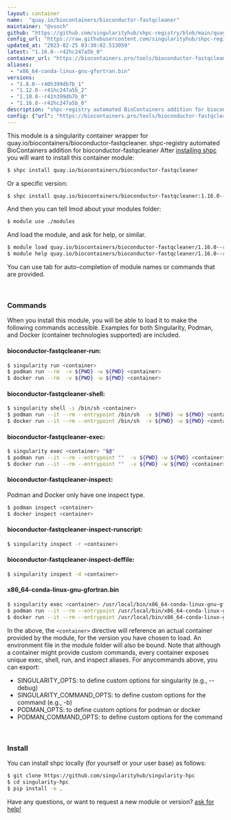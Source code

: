 ```yaml
---
layout: container
name:  "quay.io/biocontainers/bioconductor-fastqcleaner"
maintainer: "@vsoch"
github: "https://github.com/singularityhub/shpc-registry/blob/main/quay.io/biocontainers/bioconductor-fastqcleaner/container.yaml"
config_url: "https://raw.githubusercontent.com/singularityhub/shpc-registry/main/quay.io/biocontainers/bioconductor-fastqcleaner/container.yaml"
updated_at: "2023-02-25 03:30:02.513059"
latest: "1.16.0--r42hc247a5b_0"
container_url: "https://biocontainers.pro/tools/bioconductor-fastqcleaner"
aliases:
 - "x86_64-conda-linux-gnu-gfortran.bin"
versions:
 - "1.8.0--r40h399db7b_1"
 - "1.12.0--r41hc247a5b_2"
 - "1.10.0--r41h399db7b_0"
 - "1.16.0--r42hc247a5b_0"
description: "shpc-registry automated BioContainers addition for bioconductor-fastqcleaner"
config: {"url": "https://biocontainers.pro/tools/bioconductor-fastqcleaner", "maintainer": "@vsoch", "description": "shpc-registry automated BioContainers addition for bioconductor-fastqcleaner", "latest": {"1.16.0--r42hc247a5b_0": "sha256:d28f2a26705c5b8466377a7c1f4f3712312988151b18dcc8654f79a5765c4e01"}, "tags": {"1.8.0--r40h399db7b_1": "sha256:2996ffdae5f9c2c339e9c35694a00cbabb9e656f1967c706b922772b740ade4e", "1.12.0--r41hc247a5b_2": "sha256:6f33e10e87101f517e70355bc7d9c27aa8821a520e5a23dda35f4a254dcf6237", "1.10.0--r41h399db7b_0": "sha256:4629f8934985022417b969623a46e0e33bc6ffef6738ed66a349ff82a1287bc1", "1.16.0--r42hc247a5b_0": "sha256:d28f2a26705c5b8466377a7c1f4f3712312988151b18dcc8654f79a5765c4e01"}, "docker": "quay.io/biocontainers/bioconductor-fastqcleaner", "aliases": {"x86_64-conda-linux-gnu-gfortran.bin": "/usr/local/bin/x86_64-conda-linux-gnu-gfortran.bin"}}
---
```


This module is a singularity container wrapper for quay.io/biocontainers/bioconductor-fastqcleaner.
shpc-registry automated BioContainers addition for bioconductor-fastqcleaner
After [installing shpc](#install) you will want to install this container module:


```bash
$ shpc install quay.io/biocontainers/bioconductor-fastqcleaner
```

Or a specific version:

```bash
$ shpc install quay.io/biocontainers/bioconductor-fastqcleaner:1.16.0--r42hc247a5b_0
```

And then you can tell lmod about your modules folder:

```bash
$ module use ./modules
```

And load the module, and ask for help, or similar.

```bash
$ module load quay.io/biocontainers/bioconductor-fastqcleaner/1.16.0--r42hc247a5b_0
$ module help quay.io/biocontainers/bioconductor-fastqcleaner/1.16.0--r42hc247a5b_0
```

You can use tab for auto-completion of module names or commands that are provided.

<br>

### Commands

When you install this module, you will be able to load it to make the following commands accessible.
Examples for both Singularity, Podman, and Docker (container technologies supported) are included.

#### bioconductor-fastqcleaner-run:

```bash
$ singularity run <container>
$ podman run --rm  -v ${PWD} -w ${PWD} <container>
$ docker run --rm  -v ${PWD} -w ${PWD} <container>
```

#### bioconductor-fastqcleaner-shell:

```bash
$ singularity shell -s /bin/sh <container>
$ podman run --it --rm --entrypoint /bin/sh  -v ${PWD} -w ${PWD} <container>
$ docker run --it --rm --entrypoint /bin/sh  -v ${PWD} -w ${PWD} <container>
```

#### bioconductor-fastqcleaner-exec:

```bash
$ singularity exec <container> "$@"
$ podman run --it --rm --entrypoint ""  -v ${PWD} -w ${PWD} <container> "$@"
$ docker run --it --rm --entrypoint ""  -v ${PWD} -w ${PWD} <container> "$@"
```

#### bioconductor-fastqcleaner-inspect:

Podman and Docker only have one inspect type.

```bash
$ podman inspect <container>
$ docker inspect <container>
```

#### bioconductor-fastqcleaner-inspect-runscript:

```bash
$ singularity inspect -r <container>
```

#### bioconductor-fastqcleaner-inspect-deffile:

```bash
$ singularity inspect -d <container>
```


#### x86_64-conda-linux-gnu-gfortran.bin

```bash
$ singularity exec <container> /usr/local/bin/x86_64-conda-linux-gnu-gfortran.bin
$ podman run --it --rm --entrypoint /usr/local/bin/x86_64-conda-linux-gnu-gfortran.bin   -v ${PWD} -w ${PWD} <container> -c " $@"
$ docker run --it --rm --entrypoint /usr/local/bin/x86_64-conda-linux-gnu-gfortran.bin   -v ${PWD} -w ${PWD} <container> -c " $@"
```



In the above, the `<container>` directive will reference an actual container provided
by the module, for the version you have chosen to load. An environment file in the
module folder will also be bound. Note that although a container
might provide custom commands, every container exposes unique exec, shell, run, and
inspect aliases. For anycommands above, you can export:

 - SINGULARITY_OPTS: to define custom options for singularity (e.g., --debug)
 - SINGULARITY_COMMAND_OPTS: to define custom options for the command (e.g., -b)
 - PODMAN_OPTS: to define custom options for podman or docker
 - PODMAN_COMMAND_OPTS: to define custom options for the command

<br>

### Install

You can install shpc locally (for yourself or your user base) as follows:

```bash
$ git clone https://github.com/singularityhub/singularity-hpc
$ cd singularity-hpc
$ pip install -e .
```

Have any questions, or want to request a new module or version? [ask for help!](https://github.com/singularityhub/singularity-hpc/issues)